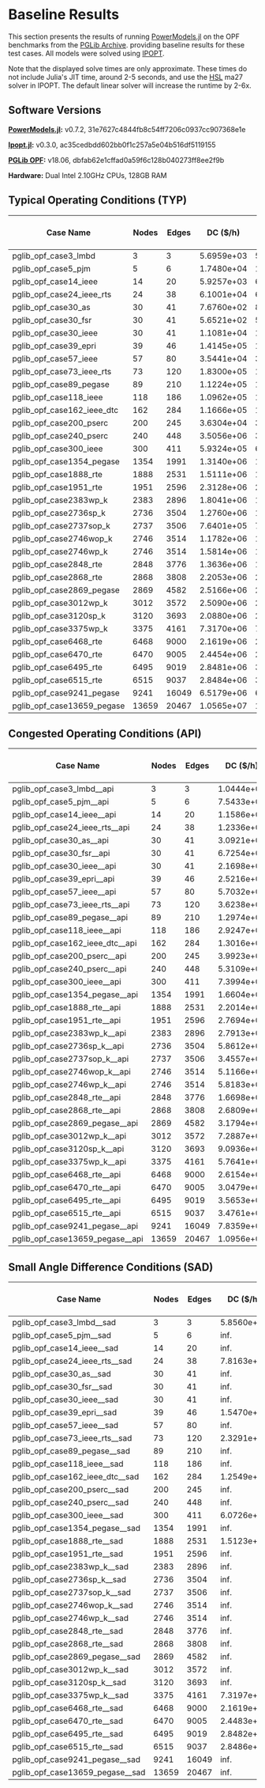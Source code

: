 # Baseline Results
This section presents the results of running 
[PowerModels.jl](https://github.com/lanl-ansi/PowerModels.jl) 
on the OPF benchmarks from the
[PGLib Archive](https://github.com/power-grid-lib/pglib-opf). 
providing baseline results for these test cases. All models were solved using 
[IPOPT](https://link.springer.com/article/10.1007/s10107-004-0559-y).

Note that the displayed solve times are only approximate.
These times do not include Julia's JIT time, around 2-5 seconds, and
use the [HSL](http://www.hsl.rl.ac.uk/ipopt/) ma27 solver in IPOPT.
The default linear solver will increase the runtime by 2-6x.

## Software Versions
**[PowerModels.jl](https://github.com/lanl-ansi/PowerModels.jl):** v0.7.2, 31e7627c4844fb8c54ff7206c0937cc907368e1e

**[Ipopt.jl](https://github.com/JuliaOpt/Ipopt.jl):** v0.3.0, ac35cedbdd602bb0f1c257a5e04b516df5119155

**[PGLib OPF](https://github.com/power-grid-lib/pglib-opf):** v18.06, dbfab62e1cffad0a59f6c128b040273ff8ee2f9b

**Hardware:** Dual Intel 2.10GHz CPUs, 128GB RAM


## Typical Operating Conditions (TYP)
| **Case Name** | **Nodes** | **Edges** | **DC (\$/h)** | **AC (\$/h)** | **QC Gap (%)** | **SOC Gap (%)** | **DC Time (sec.)** | **AC Time (sec.)** | **QC Time (sec.)** | **SOC Time (sec.)** |
| ------------- | --------- | --------- | ------------- | ------------- | -------------- | --------------- | ------------------ | ------------------ | ------------------ | ------------------- |
| pglib_opf_case3_lmbd | 3 | 3 | 5.6959e+03 | 5.8126e+03 | 1.22 | 1.32 | <1 | <1 | <1 | <1 |
| pglib_opf_case5_pjm | 5 | 6 | 1.7480e+04 | 1.7552e+04 | 14.55 | 14.55 | <1 | <1 | <1 | <1 |
| pglib_opf_case14_ieee | 14 | 20 | 5.9257e+03 | 6.2913e+03 | 0.11 | 0.11 | <1 | <1 | <1 | <1 |
| pglib_opf_case24_ieee_rts | 24 | 38 | 6.1001e+04 | 6.3352e+04 | 0.02 | 0.02 | <1 | <1 | <1 | <1 |
| pglib_opf_case30_as | 30 | 41 | 7.6760e+02 | 8.0313e+02 | 0.06 | 0.06 | <1 | <1 | <1 | <1 |
| pglib_opf_case30_fsr | 30 | 41 | 5.6521e+02 | 5.7577e+02 | 0.39 | 0.39 | <1 | <1 | <1 | <1 |
| pglib_opf_case30_ieee | 30 | 41 | 1.1081e+04 | 1.1974e+04 | 10.78 | 10.81 | <1 | <1 | <1 | <1 |
| pglib_opf_case39_epri | 39 | 46 | 1.4145e+05 | 1.4298e+05 | 0.49 | 0.49 | <1 | <1 | <1 | <1 |
| pglib_opf_case57_ieee | 57 | 80 | 3.5441e+04 | 3.9323e+04 | 0.46 | 0.46 | <1 | <1 | <1 | <1 |
| pglib_opf_case73_ieee_rts | 73 | 120 | 1.8300e+05 | 1.8976e+05 | 0.04 | 0.04 | <1 | <1 | <1 | <1 |
| pglib_opf_case89_pegase | 89 | 210 | 1.1224e+05 | 1.1633e+05 | 0.74 | 0.75 | <1 | <1 | <1 | <1 |
| pglib_opf_case118_ieee | 118 | 186 | 1.0962e+05 | 1.1580e+05 | 2.20 | 2.27 | <1 | <1 | <1 | <1 |
| pglib_opf_case162_ieee_dtc | 162 | 284 | 1.1666e+05 | 1.2615e+05 | 7.54 | 7.67 | <1 | <1 | <1 | <1 |
| pglib_opf_case200_pserc | 200 | 245 | 3.6304e+04 | 3.6748e+04 | 0.02 | 0.02 | <1 | <1 | <1 | <1 |
| pglib_opf_case240_pserc | 240 | 448 | 3.5056e+06 | 3.5700e+06 | 3.81 | 3.92 | <1 | 4 | 4 | 2 |
| pglib_opf_case300_ieee | 300 | 411 | 5.9324e+05 | 6.6422e+05 | 2.56 | 2.60 | <1 | <1 | <1 | <1 |
| pglib_opf_case1354_pegase | 1354 | 1991 | 1.3140e+06 | 1.3640e+06 | 2.40 | 2.41 | <1 | 6 | 6 | 3 |
| pglib_opf_case1888_rte | 1888 | 2531 | 1.5111e+06 | 1.5654e+06 | 1.82 | 1.82 | <1 | 15 | 9 | 5 |
| pglib_opf_case1951_rte | 1951 | 2596 | 2.3128e+06 | 2.3753e+06 | 0.12 | 0.13 | <1 | 18 | 10 | 6 |
| pglib_opf_case2383wp_k | 2383 | 2896 | 1.8041e+06 | 1.8685e+06 | 0.99 | 1.05 | <1 | 9 | 10 | 6 |
| pglib_opf_case2736sp_k | 2736 | 3504 | 1.2760e+06 | 1.3079e+06 | 0.29 | 0.30 | <1 | 8 | 10 | 4 |
| pglib_opf_case2737sop_k | 2737 | 3506 | 7.6401e+05 | 7.7763e+05 | 0.25 | 0.26 | <1 | 6 | 9 | 4 |
| pglib_opf_case2746wop_k | 2746 | 3514 | 1.1782e+06 | 1.2083e+06 | 0.36 | 0.37 | <1 | 7 | 10 | 4 |
| pglib_opf_case2746wp_k | 2746 | 3514 | 1.5814e+06 | 1.6318e+06 | 0.32 | 0.33 | <1 | 7 | 10 | 5 |
| pglib_opf_case2848_rte | 2848 | 3776 | 1.3636e+06 | 1.3847e+06 | 0.12 | 0.12 | <1 | 20 | 14 | 7 |
| pglib_opf_case2868_rte | 2868 | 3808 | 2.2053e+06 | 2.2599e+06 | 0.11 | 0.11 | <1 | 22 | 14 | 8 |
| pglib_opf_case2869_pegase | 2869 | 4582 | 2.5166e+06 | 2.6050e+06 | 1.07 | 1.08 | <1 | 14 | 20 | 7 |
| pglib_opf_case3012wp_k | 3012 | 3572 | 2.5090e+06 | 2.6008e+06 | 0.98 | 1.03 | <1 | 12 | 14 | 8 |
| pglib_opf_case3120sp_k | 3120 | 3693 | 2.0880e+06 | 2.1457e+06 | 0.54 | 0.55 | <1 | 11 | 15 | 6 |
| pglib_opf_case3375wp_k | 3375 | 4161 | 7.3170e+06 | 7.4357e+06 | 0.50 | 0.52 | <1 | 15 | 44 | 26 |
| pglib_opf_case6468_rte | 6468 | 9000 | 2.1619e+06 | 2.2623e+06 | 1.07 | 1.07 | <1 | 79 | 70 | 27 |
| pglib_opf_case6470_rte | 6470 | 9005 | 2.4454e+06 | 2.5558e+06 | 1.95 | 1.96 | 2 | 47 | 48 | 24 |
| pglib_opf_case6495_rte | 6495 | 9019 | 2.8481e+06 | 3.4777e+06 | 16.73 | 16.75 | 2 | 90 | 51 | 24 |
| pglib_opf_case6515_rte | 6515 | 9037 | 2.8484e+06 | 3.1971e+06 | 7.86 | 7.87 | 2 | 73 | 56 | 23 |
| pglib_opf_case9241_pegase | 9241 | 16049 | 6.5179e+06 | 6.7747e+06 | 1.99 | 2.84 | 2 | 61 | 119 | 37 |
| pglib_opf_case13659_pegase | 13659 | 20467 | 1.0565e+07 | 1.0781e+07 | 0.95 | 1.35 | 3 | 94 | 126 | 45 |


## Congested Operating Conditions (API)
| **Case Name** | **Nodes** | **Edges** | **DC (\$/h)** | **AC (\$/h)** | **QC Gap (%)** | **SOC Gap (%)** | **DC Time (sec.)** | **AC Time (sec.)** | **QC Time (sec.)** | **SOC Time (sec.)** |
| ------------- | --------- | --------- | ------------- | ------------- | -------------- | --------------- | ------------------ | ------------------ | ------------------ | ------------------- |
| pglib_opf_case3_lmbd__api | 3 | 3 | 1.0444e+04 | 1.1242e+04 | 5.63 | 9.32 | <1 | <1 | <1 | <1 |
| pglib_opf_case5_pjm__api | 5 | 6 | 7.5433e+04 | 7.6377e+04 | 4.09 | 4.09 | <1 | <1 | <1 | <1 |
| pglib_opf_case14_ieee__api | 14 | 20 | 1.1586e+04 | 1.3311e+04 | 1.77 | 1.77 | <1 | <1 | <1 | <1 |
| pglib_opf_case24_ieee_rts__api | 24 | 38 | 1.2336e+05 | 1.3495e+05 | 13.01 | 17.87 | <1 | <1 | <1 | <1 |
| pglib_opf_case30_as__api | 30 | 41 | 3.0921e+03 | 4.9962e+03 | 44.61 | 44.61 | <1 | <1 | <1 | <1 |
| pglib_opf_case30_fsr__api | 30 | 41 | 6.7254e+02 | 7.0115e+02 | 2.76 | 2.76 | <1 | <1 | <1 | <1 |
| pglib_opf_case30_ieee__api | 30 | 41 | 2.1698e+04 | 2.4032e+04 | 3.73 | 3.73 | <1 | <1 | <1 | <1 |
| pglib_opf_case39_epri__api | 39 | 46 | 2.5216e+05 | 2.5721e+05 | 1.57 | 1.60 | <1 | <1 | <1 | <1 |
| pglib_opf_case57_ieee__api | 57 | 80 | 5.7032e+04 | 5.9274e+04 | 0.08 | 0.08 | <1 | <1 | <1 | <1 |
| pglib_opf_case73_ieee_rts__api | 73 | 120 | 3.6238e+05 | 4.2273e+05 | 11.07 | 12.89 | <1 | <1 | <1 | <1 |
| pglib_opf_case89_pegase__api | 89 | 210 | 1.2974e+05 | 1.4198e+05 | 8.13 | 8.14 | <1 | <1 | <1 | <1 |
| pglib_opf_case118_ieee__api | 118 | 186 | 2.9247e+05 | 3.1642e+05 | 28.63 | 28.70 | <1 | <1 | <1 | <1 |
| pglib_opf_case162_ieee_dtc__api | 162 | 284 | 1.3016e+05 | 1.4351e+05 | 5.44 | 5.49 | <1 | <1 | <1 | <1 |
| pglib_opf_case200_pserc__api | 200 | 245 | 3.9923e+04 | 4.0458e+04 | 0.02 | 0.02 | <1 | <1 | <1 | <1 |
| pglib_opf_case240_pserc__api | 240 | 448 | 5.3109e+06 | 5.3917e+06 | 0.80 | 0.83 | <1 | 4 | 6 | 2 |
| pglib_opf_case300_ieee__api | 300 | 411 | 7.3994e+05 | 7.7549e+05 | 0.88 | 0.95 | <1 | <1 | 2 | <1 |
| pglib_opf_case1354_pegase__api | 1354 | 1991 | 1.6604e+06 | 1.7187e+06 | 0.85 | 0.86 | <1 | 6 | 9 | 3 |
| pglib_opf_case1888_rte__api | 1888 | 2531 | 2.2014e+06 | 2.2625e+06 | 0.29 | 0.29 | <1 | 10 | 17 | 6 |
| pglib_opf_case1951_rte__api | 1951 | 2596 | 2.7694e+06 | 2.8658e+06 | 0.44 | 0.47 | <1 | 10 | 9 | 5 |
| pglib_opf_case2383wp_k__api | 2383 | 2896 | 2.7913e+05 | 2.7913e+05 | 0.01 | 0.01 | <1 | 3 | 3 | <1 |
| pglib_opf_case2736sp_k__api | 2736 | 3504 | 5.8612e+05 | 6.2604e+05 | 12.97 | 12.98 | <1 | 9 | 10 | 3 |
| pglib_opf_case2737sop_k__api | 2737 | 3506 | 3.4557e+05 | 3.5871e+05 | 3.67 | 3.67 | <1 | 8 | 4 | 2 |
| pglib_opf_case2746wop_k__api | 2746 | 3514 | 5.1166e+05 | 5.1166e+05 | 0.01 | 0.01 | <1 | 4 | 3 | 2 |
| pglib_opf_case2746wp_k__api | 2746 | 3514 | 5.8183e+05 | 5.8183e+05 | 0.01 | 0.00 | <1 | 5 | 5 | 2 |
| pglib_opf_case2848_rte__api | 2848 | 3776 | 1.6698e+06 | 1.7094e+06 | 0.22 | 0.22 | <1 | 31 | 17 | 7 |
| pglib_opf_case2868_rte__api | 2868 | 3808 | 2.6809e+06 | 2.7669e+06 | 0.18 | 0.19 | <1 | 32 | 15 | 7 |
| pglib_opf_case2869_pegase__api | 2869 | 4582 | 3.1794e+06 | 3.2878e+06 | 1.32 | 1.32 | <1 | 16 | 21 | 8 |
| pglib_opf_case3012wp_k__api | 3012 | 3572 | 7.2887e+05 | 7.2887e+05 | 0.00 | 0.00 | <1 | 5 | 6 | 2 |
| pglib_opf_case3120sp_k__api | 3120 | 3693 | 9.0936e+05 | 9.6963e+05 | 24.15 | 24.18 | <1 | 15 | 14 | 5 |
| pglib_opf_case3375wp_k__api | 3375 | 4161 | 5.7641e+06 | 5.8861e+06 | 9.46 | 9.55 | <1 | 14 | 21 | 65 |
| pglib_opf_case6468_rte__api | 6468 | 9000 | 2.6154e+06 | 2.7179e+06 | 0.41 | 0.42 | <1 | 82 | 50 | 30 |
| pglib_opf_case6470_rte__api | 6470 | 9005 | 3.0479e+06 | 3.1769e+06 | 0.77 | 0.78 | 2 | 59 | 40 | 22 |
| pglib_opf_case6495_rte__api | 6495 | 9019 | 3.5653e+06 | 3.8236e+06 | 4.13 | 4.18 | 2 | 69 | 58 | 25 |
| pglib_opf_case6515_rte__api | 6515 | 9037 | 3.4761e+06 | 3.7086e+06 | 2.76 | 2.83 | 2 | 73 | 47 | 171 |
| pglib_opf_case9241_pegase__api | 9241 | 16049 | 7.8359e+06 | 8.1141e+06 | 2.17 | 3.04 | 2 | 1159 | 115 | 836 |
| pglib_opf_case13659_pegase__api | 13659 | 20467 | 1.0956e+07 | 1.1280e+07 | 1.23 | 1.92 | 3 | 76 | 119 | 57 |


## Small Angle Difference Conditions (SAD)
| **Case Name** | **Nodes** | **Edges** | **DC (\$/h)** | **AC (\$/h)** | **QC Gap (%)** | **SOC Gap (%)** | **DC Time (sec.)** | **AC Time (sec.)** | **QC Time (sec.)** | **SOC Time (sec.)** |
| ------------- | --------- | --------- | ------------- | ------------- | -------------- | --------------- | ------------------ | ------------------ | ------------------ | ------------------- |
| pglib_opf_case3_lmbd__sad | 3 | 3 | 5.8560e+03 | 5.9593e+03 | 1.42 | 3.75 | <1 | <1 | <1 | <1 |
| pglib_opf_case5_pjm__sad | 5 | 6 | inf. | 2.6115e+04 | 0.99 | 3.62 | <1 | <1 | <1 | <1 |
| pglib_opf_case14_ieee__sad | 14 | 20 | inf. | 6.7834e+03 | 7.16 | 7.21 | <1 | <1 | <1 | <1 |
| pglib_opf_case24_ieee_rts__sad | 24 | 38 | 7.8163e+04 | 7.6943e+04 | 2.93 | 9.56 | <1 | <1 | <1 | <1 |
| pglib_opf_case30_as__sad | 30 | 41 | inf. | 8.9749e+02 | 2.32 | 7.88 | <1 | <1 | <1 | <1 |
| pglib_opf_case30_fsr__sad | 30 | 41 | inf. | 5.7679e+02 | 0.41 | 0.47 | <1 | <1 | <1 | <1 |
| pglib_opf_case30_ieee__sad | 30 | 41 | inf. | 1.1974e+04 | 3.42 | 5.65 | <1 | <1 | <1 | <1 |
| pglib_opf_case39_epri__sad | 39 | 46 | 1.5470e+05 | 1.5246e+05 | 0.20 | 0.60 | <1 | <1 | <1 | <1 |
| pglib_opf_case57_ieee__sad | 57 | 80 | inf. | 4.5208e+04 | 0.83 | 1.79 | <1 | <1 | <1 | <1 |
| pglib_opf_case73_ieee_rts__sad | 73 | 120 | 2.3291e+05 | 2.2775e+05 | 2.54 | 6.75 | <1 | <1 | <1 | <1 |
| pglib_opf_case89_pegase__sad | 89 | 210 | inf. | 1.1657e+05 | 0.82 | 0.86 | <1 | <1 | <1 | <1 |
| pglib_opf_case118_ieee__sad | 118 | 186 | inf. | 1.2924e+05 | 9.48 | 11.53 | <1 | <1 | <1 | <1 |
| pglib_opf_case162_ieee_dtc__sad | 162 | 284 | 1.2549e+05 | 1.2704e+05 | 8.02 | 8.32 | <1 | <1 | <1 | <1 |
| pglib_opf_case200_pserc__sad | 200 | 245 | inf. | 4.0991e+04 | 0.17 | 0.18 | <1 | <1 | <1 | <1 |
| pglib_opf_case240_pserc__sad | 240 | 448 | inf. | 3.6565e+06 | 5.24 | 6.19 | <1 | 4 | 4 | 2 |
| pglib_opf_case300_ieee__sad | 300 | 411 | 6.0726e+05 | 6.6431e+05 | 2.36 | 2.52 | <1 | <1 | <1 | <1 |
| pglib_opf_case1354_pegase__sad | 1354 | 1991 | inf. | 1.3646e+06 | 2.37 | 2.45 | <1 | 6 | 6 | 3 |
| pglib_opf_case1888_rte__sad | 1888 | 2531 | 1.5123e+06 | 1.5806e+06 | 2.73 | 2.74 | <1 | 16 | 8 | 4 |
| pglib_opf_case1951_rte__sad | 1951 | 2596 | inf. | 2.3830e+06 | 0.41 | 0.45 | 2 | 25 | 9 | 5 |
| pglib_opf_case2383wp_k__sad | 2383 | 2896 | inf. | 1.9165e+06 | 2.16 | 3.13 | 2 | 11 | 10 | 5 |
| pglib_opf_case2736sp_k__sad | 2736 | 3504 | inf. | 1.3294e+06 | 1.53 | 1.80 | 2 | 10 | 10 | 5 |
| pglib_opf_case2737sop_k__sad | 2737 | 3506 | inf. | 7.9268e+05 | 1.93 | 2.10 | 2 | 9 | 9 | 4 |
| pglib_opf_case2746wop_k__sad | 2746 | 3514 | inf. | 1.2344e+06 | 2.00 | 2.37 | 2 | 8 | 8 | 4 |
| pglib_opf_case2746wp_k__sad | 2746 | 3514 | inf. | 1.6674e+06 | 1.68 | 2.21 | 2 | 9 | 9 | 5 |
| pglib_opf_case2848_rte__sad | 2848 | 3776 | inf. | 1.3880e+06 | 0.28 | 0.30 | 2 | 22 | 14 | 6 |
| pglib_opf_case2868_rte__sad | 2868 | 3808 | inf. | 2.2718e+06 | 0.54 | 0.58 | 2 | 20 | 14 | 6 |
| pglib_opf_case2869_pegase__sad | 2869 | 4582 | inf. | 2.6204e+06 | 1.41 | 1.50 | 4 | 14 | 31 | 7 |
| pglib_opf_case3012wp_k__sad | 3012 | 3572 | inf. | 2.6213e+06 | 1.41 | 1.62 | 3 | 13 | 14 | 6 |
| pglib_opf_case3120sp_k__sad | 3120 | 3693 | inf. | 2.1755e+06 | 1.42 | 1.61 | 3 | 14 | 16 | 7 |
| pglib_opf_case3375wp_k__sad | 3375 | 4161 | 7.3197e+06 | 7.4357e+06 | 0.47 | 0.52 | <1 | 14 | 26 | 106 |
| pglib_opf_case6468_rte__sad | 6468 | 9000 | 2.1619e+06 | 2.2623e+06 | 1.05 | 1.06 | <1 | 129 | 64 | 28 |
| pglib_opf_case6470_rte__sad | 6470 | 9005 | 2.4483e+06 | 2.5597e+06 | 2.03 | 2.08 | 2 | 48 | 47 | 22 |
| pglib_opf_case6495_rte__sad | 6495 | 9019 | 2.8482e+06 | 3.4777e+06 | 16.63 | 16.75 | 2 | 90 | 52 | 23 |
| pglib_opf_case6515_rte__sad | 6515 | 9037 | 2.8486e+06 | 3.2679e+06 | 9.82 | 9.87 | 2 | 77 | 52 | 22 |
| pglib_opf_case9241_pegase__sad | 9241 | 16049 | inf. | 6.9198e+06 | 3.52 | 3.59 | 7 | 66 | 109 | 37 |
| pglib_opf_case13659_pegase__sad | 13659 | 20467 | inf. | 1.0903e+07 | 1.72 | 1.75 | 14 | 85 | 137 | 117 |


